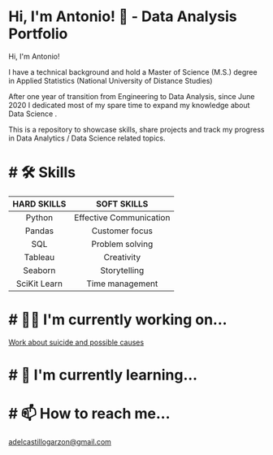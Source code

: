 
 # Hi, I'm Antonio! 👋 - Data Analysis Portfolio

Hi, I'm Antonio! 

I have a technical background and hold a Master of Science (M.S.) degree in Applied Statistics (National University of Distance Studies)

After one year of transition from Engineering to Data Analysis, since June 2020 I dedicated most of my spare time to expand my knowledge about Data Science .


This is a repository to showcase skills, share projects and track my progress in Data Analytics / Data Science related topics.

# # 🛠 Skills
| **HARD SKILLS**    | **SOFT SKILLS**   |
| :-------------: |:-------------:| 
| Python      | Effective Communication | 
| Pandas    | Customer focus     |  
| SQL | Problem solving   |   
| Tableau | Creativity   |   
| Seaborn | Storytelling   |   
| SciKit Learn | Time management   |   

  
# # 👩‍💻 I'm currently working on...
[Work about suicide and possible causes](https://github.com/AntonioDelCastillo/Data-Analysis-Portfolio/blob/main/C%C3%A1lculos%20suicidio.ipynb)
    
# # 🧠 I'm currently learning...

# # 📫 How to reach me...

  adelcastillogarzon@gmail.com
  

